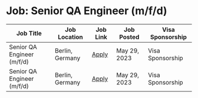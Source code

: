# Job: Senior QA Engineer (m/f/d)

| Job Title | Job Location | Job Link | Job Posted | Visa Sponsorship |
| --- | --- | --- | --- | --- |
| Senior QA Engineer (m/f/d) | Berlin, Germany | [Apply](https://boards.eu.greenhouse.io/enmacc/jobs/4062732101) | May 29, 2023 | Visa Sponsorship |
| Senior QA Engineer (m/f/d) | Berlin, Germany | [Apply](https://boards.eu.greenhouse.io/enmacc/jobs/4062732101) | May 29, 2023 | Visa Sponsorship |
